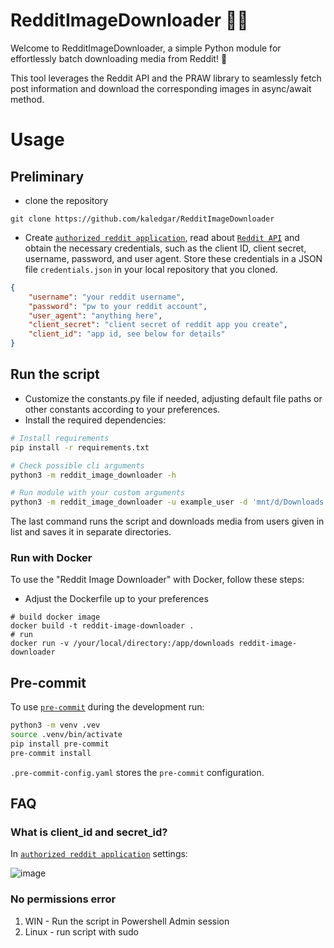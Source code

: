# RedditImageDownloader 🎨📸

Welcome to RedditImageDownloader, a simple Python module for effortlessly batch downloading media from Reddit! 🌟

This tool leverages the Reddit API and the PRAW library to seamlessly fetch post information and download the corresponding images in async/await method.

# Usage

## Preliminary

- clone the repository
```shell
git clone https://github.com/kaledgar/RedditImageDownloader
```
- Create [`authorized reddit application`](https://www.reddit.com/prefs/apps), read about [`Reddit API`](https://www.reddit.com/dev/api/) and obtain the necessary credentials, such as the client ID, client secret, username, password, and user agent. Store these credentials in a JSON file `credentials.json` in your local repository that you cloned.

```json
{
    "username": "your reddit username",
    "password": "pw to your reddit account",
    "user_agent": "anything here",
    "client_secret": "client secret of reddit app you create",
    "client_id": "app id, see below for details"
}
```

## Run the script

 - Customize the constants.py file if needed, adjusting default file paths or other constants according to your preferences.
 - Install the required dependencies:

```sh
# Install requirements
pip install -r requirements.txt 

# Check possible cli arguments
python3 -m reddit_image_downloader -h

# Run module with your custom arguments
python3 -m reddit_image_downloader -u example_user -d 'mnt/d/Downloads'
```

The last command runs the script and downloads media from users given in list and saves it in separate directories.

### Run with Docker
To use the "Reddit Image Downloader" with Docker, follow these steps:
 - Adjust the Dockerfile up to your preferences 
 ```shell
 # build docker image 
docker build -t reddit-image-downloader .
# run
 docker run -v /your/local/directory:/app/downloads reddit-image-downloader
 ```

## Pre-commit

To use [`pre-commit`](https://pre-commit.com) during the development run:

```sh
python3 -m venv .vev
source .venv/bin/activate
pip install pre-commit
pre-commit install
```

`.pre-commit-config.yaml` stores the `pre-commit` configuration.

## FAQ

### What is client_id and secret_id?

In [`authorized reddit application`](https://www.reddit.com/prefs/apps) settings:

![image](https://github.com/user-attachments/assets/765b4371-371b-4c70-ad25-3f49cd8eb411)

### No permissions error

1. WIN - Run the script in Powershell Admin session
2. Linux - run script with sudo
